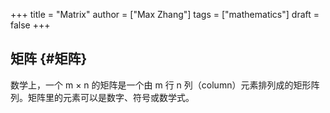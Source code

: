 +++
title = "Matrix"
author = ["Max Zhang"]
tags = ["mathematics"]
draft = false
+++

## 矩阵 {#矩阵}

数学上，一个 m × n 的矩阵是一个由 m 行 n 列（column）元素排列成的矩形阵列。矩阵里的元素可以是数字、符号或数学式。
